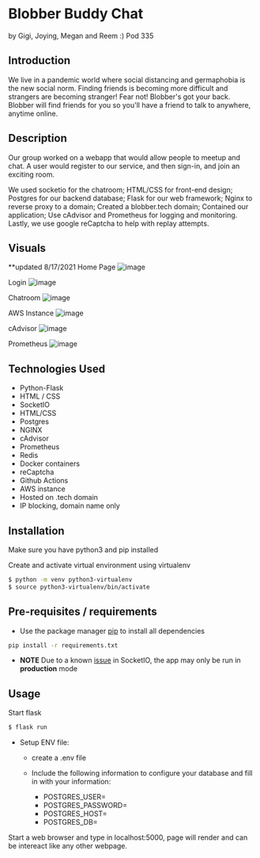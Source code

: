
# Blobber Buddy Chat

by Gigi, Joying, Megan and Reem :)
Pod 335

## Introduction

We live in a pandemic world where social distancing and germaphobia is the new social norm. 
Finding friends is becoming more difficult and strangers are becoming stranger! Fear not! Blobber's got your
back. Blobber will find friends for you so you'll have a friend to talk to anywhere, anytime online.

## Description

Our group worked on a webapp that would allow people to meetup and chat. A user 
would register to our service, and then sign-in, and join an exciting room. 

We used socketio for the chatroom; 
HTML/CSS for front-end design; 
Postgres for our backend database; 
Flask for our web framework; 
Nginx to reverse proxy to a domain;
Created a blobber.tech domain;
Contained our application;
Use cAdvisor and Prometheus for logging and monitoring. Lastly, 
we use google reCaptcha to help with replay attempts. 

## Visuals 
**updated 8/17/2021
Home Page
![image](https://user-images.githubusercontent.com/51943194/129788201-1c9a24f1-0858-41b9-90f2-3e756d9742a4.png)

Login
![image](https://user-images.githubusercontent.com/51943194/129788442-ed820c5a-6b32-4534-8303-1caa0fa3c3fc.png)

Chatroom
![image](https://user-images.githubusercontent.com/51943194/129834857-2c57f44f-6387-4654-ad6a-9eb95d958cfa.png)

AWS Instance
![image](https://user-images.githubusercontent.com/51943194/129834519-62245360-8a78-41d4-ab93-f157b526c64a.png)

cAdvisor
![image](https://user-images.githubusercontent.com/51943194/129844313-bb41c80f-efe4-40aa-9d65-96e25883c0e8.png)

Prometheus
![image](https://user-images.githubusercontent.com/51943194/129845143-29dfd02d-ab18-4919-a76d-98f7bb9f7bb8.png)


## Technologies Used

- Python-Flask
- HTML / CSS
- SocketIO
- HTML/CSS
- Postgres
- NGINX
- cAdvisor
- Prometheus
- Redis
- Docker containers
- reCaptcha
- Github Actions
- AWS instance
- Hosted on .tech domain
- IP blocking, domain name only


## Installation

Make sure you have python3 and pip installed

Create and activate virtual environment using virtualenv

```bash
$ python -m venv python3-virtualenv
$ source python3-virtualenv/bin/activate
```

## Pre-requisites / requirements

- Use the package manager [pip](https://pip.pypa.io/en/stable/) to install all dependencies

```bash
pip install -r requirements.txt

```

- **NOTE** Due to a known [issue](https://github.com/miguelgrinberg/Flask-SocketIO/issues/801) in SocketIO, the app may only be run in **production** mode


## Usage

Start flask

```bash
$ flask run

```

- Setup ENV file: 
  - create a .env file 
  - Include the following information to configure your database and fill in with your information:

    - POSTGRES_USER=
    - POSTGRES_PASSWORD=
    - POSTGRES_HOST=
    - POSTGRES_DB=
  
Start a web browser and type in localhost:5000, page will render and can be intereact like any other webpage.

